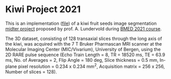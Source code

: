 # Kiwi Project 2021

This is an implementation ([file]()) of a kiwi fruit seeds image segmentation [midter project](https://github.com/computational-medicine/BMED360-2021/tree/main/Midterm-Kiwi-Project) proposed by prof. A. Lundervold during [BMED 2021 course](https://github.com/computational-medicine/BMED360-2021/tree/main). 

The 3D dataset, consisting of 128 transaxial slices through the long axis of the kiwi, was acquired with the 7 T Bruker Pharmascan MRI scanner at the Molecular Imaging Center (MIC/Vivarium), University of Bergen, using the 2D RARE pulse sequence (Echo Train Length = 8, TR = 18520 ms, TE = 63.9 ms, No. of Averages = 2, Flip Angle = 180 deg, Slice thickness = 0.5 mm, In-plane pixel resolution = 0.234 x 0.234 mm$^2$, Acquisition matrix = 256 x 256, Number of slices = 128).
